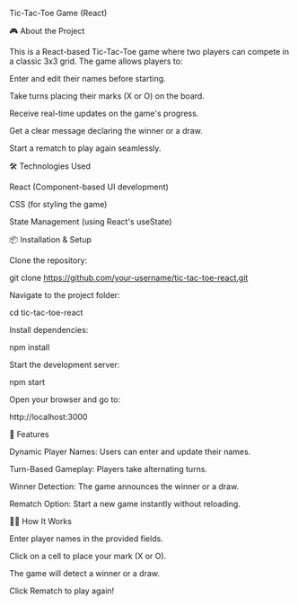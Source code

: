 Tic-Tac-Toe Game (React)

🎮 About the Project

This is a React-based Tic-Tac-Toe game where two players can compete in a classic 3x3 grid. The game allows players to:

Enter and edit their names before starting.

Take turns placing their marks (X or O) on the board.

Receive real-time updates on the game's progress.

Get a clear message declaring the winner or a draw.

Start a rematch to play again seamlessly.

🛠️ Technologies Used

React (Component-based UI development)

CSS (for styling the game)

State Management (using React's useState)

📦 Installation & Setup

Clone the repository:

git clone https://github.com/your-username/tic-tac-toe-react.git

Navigate to the project folder:

cd tic-tac-toe-react

Install dependencies:

npm install

Start the development server:

npm start

Open your browser and go to:

http://localhost:3000

🚀 Features

Dynamic Player Names: Users can enter and update their names.

Turn-Based Gameplay: Players take alternating turns.

Winner Detection: The game announces the winner or a draw.

Rematch Option: Start a new game instantly without reloading.


👨‍💻 How It Works

Enter player names in the provided fields.

Click on a cell to place your mark (X or O).

The game will detect a winner or a draw.

Click Rematch to play again!
